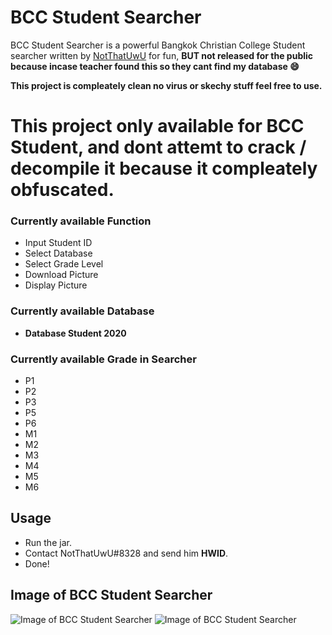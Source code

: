 # BCC Student Searcher
BCC Student Searcher is a powerful Bangkok Christian College Student searcher written by [NotThatUwU](https://github.com/NotThatUwU) for fun, **BUT not released for the public because incase teacher found this so they cant find my database 😄** 

**This project is compleately clean no virus or skechy stuff feel free to use.**

# This project only available for BCC Student, and dont attemt to crack / decompile it because it compleately obfuscated.

### Currently available Function
* Input Student ID
* Select Database
* Select Grade Level
* Download Picture 
* Display Picture

### Currently available Database
* **Database Student 2020**

### Currently available Grade in Searcher
* P1
* P2
* P3
* P5
* P6
* M1
* M2
* M3
* M4
* M5
* M6

## Usage
- Run the jar.
- Contact NotThatUwU#8328 and send him **HWID**. 
- Done!

## Image of BCC Student Searcher
![Image of BCC Student Searcher](https://cdn.discordapp.com/attachments/790037893057609798/842915402052010054/Screenshot_6.png)
![Image of BCC Student Searcher](https://cdn.discordapp.com/attachments/790037893057609798/842924184685772840/Screenshot_1.png)
